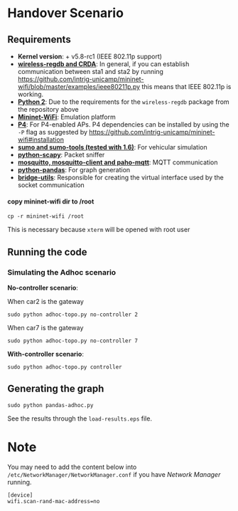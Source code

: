 # Handover Scenario

## Requirements 
- **Kernel version**: + v5.8-rc1 (IEEE 802.11p support)
- **[wireless-regdb and CRDA](https://mininet-wifi.github.io/80211p/)**: In general, if you can establish communication between sta1 and sta2 by running https://github.com/intrig-unicamp/mininet-wifi/blob/master/examples/ieee80211p.py this means that IEEE 802.11p is working.
- **[Python 2](https://www.python.org/download/releases/2.0/)**: Due to the requirements for the `wireless-regdb` package from the repository above 
- **[Mininet-WiFi](https://github.com/intrig-unicamp/mininet-wifi)**: Emulation platform  
- **[P4](https://opennetworking.org/p4/)**: For P4-enabled APs. P4 dependencies can be installed by using the `-P` flag as suggested by https://github.com/intrig-unicamp/mininet-wifi#installation
- **[sumo and sumo-tools (tested with 1.6)](https://www.eclipse.org/sumo/)**: For vehicular simulation
- **[python-scapy](https://scapy.net/)**: Packet sniffer
- **[mosquitto, mosquitto-client and paho-mqtt](https://mosquitto.org/)**: MQTT communication
- **[python-pandas](https://pandas.pydata.org/)**: For graph generation 
- **[bridge-utils](https://wiki.debian.org/BridgeNetworkConnections)**: Responsible for creating the virtual interface used by the socket communication
    

#### copy mininet-wifi dir to /root
`cp -r mininet-wifi /root`  

This is necessary because `xterm` will be opened with root user

## Running the code   

###  Simulating the Adhoc scenario
**No-controller scenario**:    

When car2 is the gateway
```
sudo python adhoc-topo.py no-controller 2
```


When car7 is the gateway
```
sudo python adhoc-topo.py no-controller 7
```

**With-controller scenario**:
```
sudo python adhoc-topo.py controller
```

## Generating the graph
```
sudo python pandas-adhoc.py   
```

See the results through the `load-results.eps` file.

# Note
You may need to add the content below into `/etc/NetworkManager/NetworkManager.conf` if you have _Network Manager_ running.

```
[device]
wifi.scan-rand-mac-address=no
```
